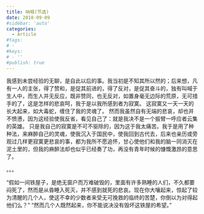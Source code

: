 ```yaml
---
title: 呐喊(节选)
date: 2018-09-09
#sidebar: 'auto'
categories:
  - Article
#tags:
# -
#keys:
# - ''
#publish: true
---
```


我感到未尝经验的无聊，是自此以后的事。我当初是不知其所以然的；后来想，凡有一人的主张，得了赞和，是促其前进的，得了反对，是促其奋斗的，独有叫喊于生人中，而生人并无反应，既非赞同，也无反对，如置身毫无边际的荒原，无可措手的了，这是怎样的悲哀呵，我于是以我所感到者为寂寞。
这寂寞又一天一天的长大起来，如大毒蛇，缠住了我的灵魂了。
然而我虽然自有无端的悲哀，却也并不愤懑，因为这经验使我反省，看见自己了：就是我决不是一个振臂一呼应者云集的英雄。
只是我自己的寂寞是不可不驱除的，因为这于我太痛苦。我于是用了种种法，来麻醉自己的灵魂，使我沉入于国民中，使我回到古代去，后来也亲历或旁观过几样更寂寞更悲哀的事，都为我所不愿追怀，甘心使他们和我的脑一同消灭在泥土里的，但我的麻醉法却也似乎已经奏了功，再没有青年时候的慷慨激昂的意思了。

。。。

“假如一间铁屋子，是绝无窗户而万难破毁的，里面有许多熟睡的人们，不久都要闷死了，然而是从昏睡入死灭，并不感到就死的悲哀。现在你大嚷起来，惊起了较为清醒的几个人，使这不幸的少数者来受无可挽救的临终的苦楚，你倒以为对得起他们么？”
“然而几个人既然起来，你不能说决没有毁坏这铁屋的希望。”
